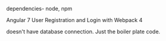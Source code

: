 dependencies- node, npm

Angular 7 User Registration and Login with Webpack 4

doesn't have database connection. Just the boiler plate code.

